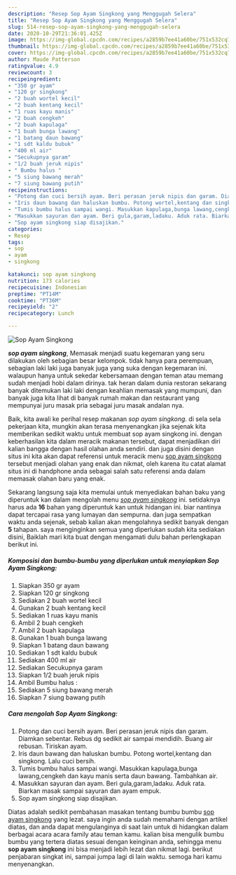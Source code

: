 ```yaml
---
description: "Resep Sop Ayam Singkong yang Menggugah Selera"
title: "Resep Sop Ayam Singkong yang Menggugah Selera"
slug: 514-resep-sop-ayam-singkong-yang-menggugah-selera
date: 2020-10-29T21:36:01.425Z
image: https://img-global.cpcdn.com/recipes/a2859b7ee41a60be/751x532cq70/sop-ayam-singkong-foto-resep-utama.jpg
thumbnail: https://img-global.cpcdn.com/recipes/a2859b7ee41a60be/751x532cq70/sop-ayam-singkong-foto-resep-utama.jpg
cover: https://img-global.cpcdn.com/recipes/a2859b7ee41a60be/751x532cq70/sop-ayam-singkong-foto-resep-utama.jpg
author: Maude Patterson
ratingvalue: 4.9
reviewcount: 3
recipeingredient:
- "350 gr ayam"
- "120 gr singkong"
- "2 buah wortel kecil"
- "2 buah kentang kecil"
- "1 ruas kayu manis"
- "2 buah cengkeh"
- "2 buah kapulaga"
- "1 buah bunga lawang"
- "1 batang daun bawang"
- "1 sdt kaldu bubuk"
- "400 ml air"
- "Secukupnya garam"
- "1/2 buah jeruk nipis"
- " Bumbu halus "
- "5 siung bawang merah"
- "7 siung bawang putih"
recipeinstructions:
- "Potong dan cuci bersih ayam. Beri perasan jeruk nipis dan garam. Diamkan sebentar. Rebus dg sedikit air sampai mendidih. Buang air rebusan. Tiriskan ayam."
- "Iris daun bawang dan haluskan bumbu. Potong wortel,kentang dan singkong. Lalu cuci bersih."
- "Tumis bumbu halus sampai wangi. Masukkan kapulaga,bunga lawang,cengkeh dan kayu manis serta daun bawang. Tambahkan air."
- "Masukkan sayuran dan ayam. Beri gula,garam,ladaku. Aduk rata. Biarkan masak sampai sayuran dan ayam empuk."
- "Sop ayam singkong siap disajikan."
categories:
- Resep
tags:
- sop
- ayam
- singkong

katakunci: sop ayam singkong 
nutrition: 173 calories
recipecuisine: Indonesian
preptime: "PT14M"
cooktime: "PT36M"
recipeyield: "2"
recipecategory: Lunch

---
```



![Sop Ayam Singkong](https://img-global.cpcdn.com/recipes/a2859b7ee41a60be/751x532cq70/sop-ayam-singkong-foto-resep-utama.jpg)

<b><i>sop ayam singkong</i></b>, Memasak menjadi suatu kegemaran yang seru dilakukan oleh sebagian besar kelompok. tidak hanya para perempuan, sebagian laki laki juga banyak juga yang suka dengan kegemaran ini. walaupun hanya untuk sekedar kebersamaan dengan teman atau memang sudah menjadi hobi dalam dirinya. tak heran dalam dunia restoran sekarang banyak ditemukan laki laki dengan keahlian memasak yang mumpuni, dan banyak juga kita lihat di banyak rumah makan dan restaurant yang mempunyai juru masak pria sebagai juru masak andalan nya.



Baik, kita awali ke perihal resep makanan <i>sop ayam singkong</i>. di sela sela pekerjaan kita, mungkin akan terasa menyenangkan jika sejenak kita memberikan sedikit waktu untuk membuat sop ayam singkong ini. dengan keberhasilan kita dalam meracik makanan tersebut, dapat menjadikan diri kalian bangga dengan hasil olahan anda sendiri. dan juga disini dengan situs ini kita akan dapat referensi untuk meracik menu <u>sop ayam singkong</u> tersebut menjadi olahan yang enak dan nikmat, oleh karena itu catat alamat situs ini di handphone anda sebagai salah satu referensi anda dalam memasak olahan baru yang enak.


Sekarang langsung saja kita memulai untuk menyediakan bahan baku yang diperuntuk kan dalam mengolah menu <u><i>sop ayam singkong</i></u> ini. setidaknya harus ada <b>16</b> bahan yang diperuntuk kan untuk hidangan ini. biar nantinya dapat tercapai rasa yang lumayan dan sempurna. dan juga sempatkan waktu anda sejenak, sebab kalian akan mengolahnya sedikit banyak dengan <b>5</b> tahapan. saya menginginkan semua yang diperlukan sudah kita sediakan disini, Baiklah mari kita buat dengan mengamati dulu bahan perlengkapan berikut ini.

<!--inarticleads1-->

##### Komposisi dan bumbu-bumbu yang diperlukan untuk menyiapkan Sop Ayam Singkong:

1. Siapkan 350 gr ayam
1. Siapkan 120 gr singkong
1. Sediakan 2 buah wortel kecil
1. Gunakan 2 buah kentang kecil
1. Sediakan 1 ruas kayu manis
1. Ambil 2 buah cengkeh
1. Ambil 2 buah kapulaga
1. Gunakan 1 buah bunga lawang
1. Siapkan 1 batang daun bawang
1. Sediakan 1 sdt kaldu bubuk
1. Sediakan 400 ml air
1. Sediakan Secukupnya garam
1. Siapkan 1/2 buah jeruk nipis
1. Ambil  Bumbu halus :
1. Sediakan 5 siung bawang merah
1. Siapkan 7 siung bawang putih




<!--inarticleads2-->

##### Cara mengolah Sop Ayam Singkong:

1. Potong dan cuci bersih ayam. Beri perasan jeruk nipis dan garam. Diamkan sebentar. Rebus dg sedikit air sampai mendidih. Buang air rebusan. Tiriskan ayam.
1. Iris daun bawang dan haluskan bumbu. Potong wortel,kentang dan singkong. Lalu cuci bersih.
1. Tumis bumbu halus sampai wangi. Masukkan kapulaga,bunga lawang,cengkeh dan kayu manis serta daun bawang. Tambahkan air.
1. Masukkan sayuran dan ayam. Beri gula,garam,ladaku. Aduk rata. Biarkan masak sampai sayuran dan ayam empuk.
1. Sop ayam singkong siap disajikan.




Diatas adalah sedikit pembahasan masakan tentang bumbu bumbu <u>sop ayam singkong</u> yang lezat. saya ingin anda sudah memahami dengan artikel diatas, dan anda dapat mengulanginya di saat lain untuk di hidangkan dalam berbagai acara acara family atau teman kamu. kalian bisa mengulik bumbu bumbu yang tertera diatas sesuai dengan keinginan anda, sehingga menu <b>sop ayam singkong</b> ini bisa menjadi lebih lezat dan nikmat lagi. berikut penjabaran singkat ini, sampai jumpa lagi di lain waktu. semoga hari kamu menyenangkan.
